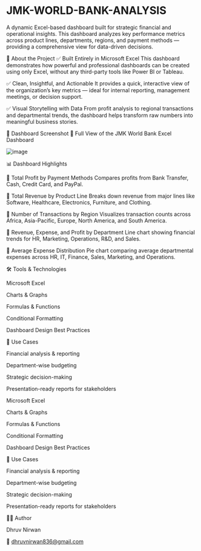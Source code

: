 # JMK-WORLD-BANK-ANALYSIS
A dynamic Excel-based dashboard built for strategic financial and operational insights. This dashboard analyzes key performance metrics across product lines, departments, regions, and payment methods — providing a comprehensive view for data-driven decisions.

🧾 About the Project
✅ Built Entirely in Microsoft Excel
This dashboard demonstrates how powerful and professional dashboards can be created using only Excel, without any third-party tools like Power BI or Tableau.

✅ Clean, Insightful, and Actionable
It provides a quick, interactive view of the organization’s key metrics — ideal for internal reporting, management meetings, or decision support.

✅ Visual Storytelling with Data
From profit analysis to regional transactions and departmental trends, the dashboard helps transform raw numbers into meaningful business stories.

📸 Dashboard Screenshot
📍 Full View of the JMK World Bank Excel Dashboard

![image](https://github.com/user-attachments/assets/b50f9dd5-018d-4e85-b317-e6d1a33498d1)

📊 Dashboard Highlights

🔹 Total Profit by Payment Methods
Compares profits from Bank Transfer, Cash, Credit Card, and PayPal.

🔹 Total Revenue by Product Line
Breaks down revenue from major lines like Software, Healthcare, Electronics, Furniture, and Clothing.

🔹 Number of Transactions by Region
Visualizes transaction counts across Africa, Asia-Pacific, Europe, North America, and South America.

🔹 Revenue, Expense, and Profit by Department
Line chart showing financial trends for HR, Marketing, Operations, R&D, and Sales.

🔹 Average Expense Distribution
Pie chart comparing average departmental expenses across HR, IT, Finance, Sales, Marketing, and Operations.

🛠️ Tools & Technologies

Microsoft Excel

Charts & Graphs

Formulas & Functions

Conditional Formatting

Dashboard Design Best Practices

📌 Use Cases

Financial analysis & reporting

Department-wise budgeting

Strategic decision-making

Presentation-ready reports for stakeholders

Microsoft Excel

Charts & Graphs

Formulas & Functions

Conditional Formatting

Dashboard Design Best Practices

📌 Use Cases

Financial analysis & reporting

Department-wise budgeting

Strategic decision-making

Presentation-ready reports for stakeholders

👨‍💼 Author

Dhruv Nirwan

📧 dhruvnirwan836@gmail.com



